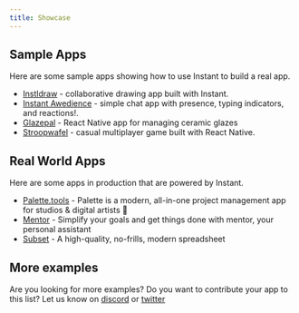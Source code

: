 ```yaml
---
title: Showcase
---
```


## Sample Apps
Here are some sample apps showing how to use Instant to build a real app.

* [Instldraw](https://github.com/jsventures/instldraw) - collaborative drawing app built with Instant.
* [Instant Awedience](https://github.com/nezaj/instant-awedience) - simple chat app with presence, typing indicators, and reactions!.
* [Glazepal](https://github.com/reichert621/glazepal) - React Native app for managing ceramic glazes
* [Stroopwafel](https://github.com/jsventures/stroopwafel) - casual multiplayer
  game built with React Native.

## Real World Apps
Here are some apps in production that are powered by Instant.

* [Palette.tools](https://palette.tools) - Palette is a modern, all-in-one project management app for studios & digital artists 🎨
* [Mentor](https://goalmentor.app/) - Simplify your goals and get things done with mentor, your personal assistant
* [Subset](https://subset.so/) - A high-quality, no-frills, modern spreadsheet

## More examples

Are you looking for more examples? Do you want to contribute your app to this list? Let us know on [discord](https://discord.gg/8J6kZfV) or [twitter](https://twitter.com/intent/tweet?text=%40useinstantdb)
